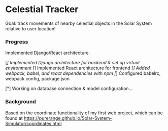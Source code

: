 # Celestial Tracker

Goal: track movements of nearby celestial objects in the Solar System relative to user location!

### Progress

Implemented Django/React architecture. 

[*] Implemented Django architecture for backend & set up virtual environment
[*] Implemented React architecture for frontend
[*] Added webpack, babel, and react dependencies with npm
[*] Configured babelrc, webpack.config, package.json

[*] Working on database connection & model configuration...

### Background

Based on the coordinate functionality of my first web project, which can be found at https://purerange.github.io/Solar-System-Simulator/coordinates.html